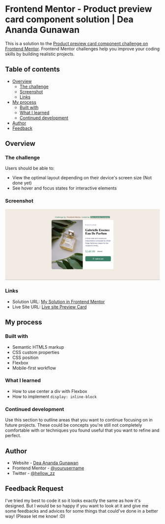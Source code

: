 # Frontend Mentor - Product preview card component solution | Dea Ananda Gunawan

This is a solution to the [Product preview card component challenge on Frontend Mentor](https://www.frontendmentor.io/challenges/product-preview-card-component-GO7UmttRfa). Frontend Mentor challenges help you improve your coding skills by building realistic projects. 

## Table of contents

- [Overview](#overview)
  - [The challenge](#the-challenge)
  - [Screenshot](#screenshot)
  - [Links](#links)
- [My process](#my-process)
  - [Built with](#built-with)
  - [What I learned](#what-i-learned)
  - [Continued development](#continued-development)
- [Author](#author)
- [Feedback](#feedback-request)

## Overview

### The challenge

Users should be able to:

- View the optimal layout depending on their device's screen size (Not done yet)
- See hover and focus states for interactive elements

### Screenshot

![](./screenshot-desktop-ver.png)


### Links

- Solution URL: [My Solution in Frontend Mentor]()
- Live Site URL: [Live site Preview Card](dea-preview-card.netlify.app)

## My process

### Built with

- Semantic HTML5 markup
- CSS custom properties
- CSS position
- Flexbox
- Mobile-first workflow

### What I learned

- How to use center a div with Flexbox
- How to implement ```display: inline-block```


### Continued development

Use this section to outline areas that you want to continue focusing on in future projects. These could be concepts you're still not completely comfortable with or techniques you found useful that you want to refine and perfect.

## Author

- Website - [Dea Ananda Gunawan](https://www.your-site.com)
- Frontend Mentor - [@yourusername](https://www.frontendmentor.io/profile/peperoxyz)
- Twitter - [@hellow_zz](https://www.twitter.com/hellow_zz)


## Feedback Request

I've tried my best to code it so it looks exactly the same as how it's designed. But I would be so happy if you want to look at it and give me some feedbacks and advices for some things that could've done in a better way! (Please let me know! :D)
